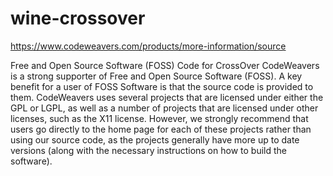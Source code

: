# wine-crossover
https://www.codeweavers.com/products/more-information/source

Free and Open Source Software (FOSS) Code for CrossOver
CodeWeavers is a strong supporter of Free and Open Source Software (FOSS). A key benefit for a user of FOSS Software is that the source code is provided to them.
CodeWeavers uses several projects that are licensed under either the GPL or LGPL, as well as a number of projects that are licensed under other licenses, such as the X11 license.
However, we strongly recommend that users go directly to the home page for each of these projects rather than using our source code, as the projects generally have more up to date versions (along with the necessary instructions on how to build the software).
